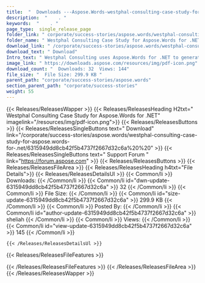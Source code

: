 ```yaml
---
title:  "  Downloads ---Aspose.Words-westphal-consulting-case-study-for-aspose.words-for-.net . " 
description:  "    . " 
keywords:  "    . " 
page_type:  single_release_page
folder_link: " corporate/success-stories/aspose.words/westphal-consulting-case-study-for-aspose.words-for-.net/"
folder_name: " Westphal Consulting Case Study for Aspose.Words for .NET"
download_link: " /corporate/success-stories/aspose.words/westphal-consulting-case-study-for-aspose.words-for-.net/6315949dd8cb42f5b4737f2667d32c6a"
download_text: " Download"
Intro_text: " Westphal Consulting uses Aspose.Words for .NET to generate professional insuranc..."
image_link: " https://downloads.aspose.com/resources/img/pdf-icon.png"
download_count: "  Downloads: 32  Views: 144"
file_size: "  File Size: 299.9 KB "
parent_path: "corporate/success-stories/aspose.words"
section_parent_path: "corporate/success-stories"
weight: 55 
---
```


{{< Releases/ReleasesWapper >}}
  {{< Releases/ReleasesHeading H2txt=" Westphal Consulting Case Study for Aspose.Words for .NET" imagelink="/resources/img/pdf-icon.png">}}
  {{< Releases/ReleasesButtons >}}
    {{< Releases/ReleasesSingleButtons text=" Download" link="/corporate/success-stories/aspose.words/westphal-consulting-case-study-for-aspose.words-for-.net/6315949dd8cb42f5b4737f2667d32c6a%20%20" >}}
    {{< Releases/ReleasesSingleButtons text=" Support Forum " link="https://forum.aspose.com" >}}
  {{< Releases/ReleasesButtons >}}
  {{< Releases/ReleasesFileArea >}}
    {{< Releases/ReleasesHeading h4txt="File Details">}}
    {{< Releases/ReleasesDetailsUl >}}
            {{< Common/li  >}} Downloads: {{< /Common/li >}} 
      {{< Common/li id="dwn-update-6315949dd8cb42f5b4737f2667d32c6a" >}} 32 {{< /Common/li >}} 
      {{< Common/li  >}} File Size: {{< /Common/li >}} 
      {{< Common/li id="size-update-6315949dd8cb42f5b4737f2667d32c6a" >}} 299.9 KB {{< /Common/li >}} 
      {{< Common/li  >}} Posted By: {{< /Common/li >}} 
      {{< Common/li id="author-update-6315949dd8cb42f5b4737f2667d32c6a" >}} sheliah {{< /Common/li >}} 
      {{< Common/li  >}} Views: {{< /Common/li >}} 
      {{< Common/li id="view-update-6315949dd8cb42f5b4737f2667d32c6a" >}} 145 {{< /Common/li >}} 

    {{< /Releases/ReleasesDetailsUl >}}

  {{< Releases/ReleasesFileFeatures >}}
      
  {{< /Releases/ReleasesFileFeatures >}}
 {{< /Releases/ReleasesFileArea >}}
{{< /Releases/ReleasesWapper >}}


